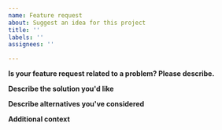 ```yaml
---
name: Feature request
about: Suggest an idea for this project
title: ''
labels: ''
assignees: ''

---
```


**Is your feature request related to a problem? Please describe.**
<!-- 如果你想要的特性与一个问题相关，简要地说明问题是什么。 -->

**Describe the solution you'd like**
<!-- 你希望使用什么样的方法（比如增加什么功能）解决上面描述的问题。 -->

**Describe alternatives you've considered**
<!-- 除了上面给出的方法以外，你还考虑过哪些其他的实现方式？ -->

**Additional context**
<!-- 其他想要补充的信息。 -->
